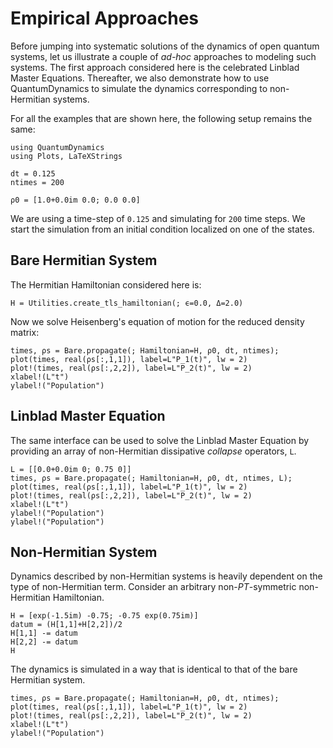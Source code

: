 # Empirical Approaches

Before jumping into systematic solutions of the dynamics of open quantum systems, let us illustrate a couple of *ad-hoc* approaches to modeling such systems. The first approach considered here is the celebrated Linblad Master Equations. Thereafter, we also demonstrate how to use QuantumDynamics to simulate the dynamics corresponding to non-Hermitian systems.

For all the examples that are shown here, the following setup remains the same:
```@example empirical
using QuantumDynamics
using Plots, LaTeXStrings

dt = 0.125
ntimes = 200

ρ0 = [1.0+0.0im 0.0; 0.0 0.0]
```
We are using a time-step of ``0.125`` and simulating for ``200`` time steps. We start the simulation from an initial condition localized on one of the states.

## Bare Hermitian System

The Hermitian Hamiltonian considered here is:
```@example empirical
H = Utilities.create_tls_hamiltonian(; ϵ=0.0, Δ=2.0)
```
Now we solve Heisenberg's equation of motion for the reduced density matrix:
```@example empirical
times, ρs = Bare.propagate(; Hamiltonian=H, ρ0, dt, ntimes);
plot(times, real(ρs[:,1,1]), label=L"P_1(t)", lw = 2)
plot!(times, real(ρs[:,2,2]), label=L"P_2(t)", lw = 2)
xlabel!(L"t")
ylabel!("Population")
```

## Linblad Master Equation
The same interface can be used to solve the Linblad Master Equation by providing an array of non-Hermitian dissipative *collapse* operators, `L`.
```@example empirical
L = [[0.0+0.0im 0; 0.75 0]]
times, ρs = Bare.propagate(; Hamiltonian=H, ρ0, dt, ntimes, L);
plot(times, real(ρs[:,1,1]), label=L"P_1(t)", lw = 2)
plot!(times, real(ρs[:,2,2]), label=L"P_2(t)", lw = 2)
xlabel!(L"t")
ylabel!("Population")
ylabel!("Population")
```

## Non-Hermitian System
Dynamics described by non-Hermitian systems is heavily dependent on the type of non-Hermitian term. Consider an arbitrary non-*PT*-symmetric non-Hermitian Hamiltonian.
```@example empirical
H = [exp(-1.5im) -0.75; -0.75 exp(0.75im)]
datum = (H[1,1]+H[2,2])/2
H[1,1] -= datum
H[2,2] -= datum
H
```
The dynamics is simulated in a way that is identical to that of the bare Hermitian system.
```@example empirical
times, ρs = Bare.propagate(; Hamiltonian=H, ρ0, dt, ntimes);
plot(times, real(ρs[:,1,1]), label=L"P_1(t)", lw = 2)
plot!(times, real(ρs[:,2,2]), label=L"P_2(t)", lw = 2)
xlabel!(L"t")
ylabel!("Population")
```